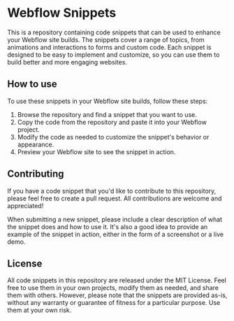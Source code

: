 # Webflow Snippets

This is a repository containing code snippets that can be used to enhance your Webflow site builds. The snippets cover a range of topics, from animations and interactions to forms and custom code. Each snippet is designed to be easy to implement and customize, so you can use them to build better and more engaging websites.

## How to use
To use these snippets in your Webflow site builds, follow these steps:

1. Browse the repository and find a snippet that you want to use.
2. Copy the code from the repository and paste it into your Webflow project.
3. Modify the code as needed to customize the snippet's behavior or appearance.
4. Preview your Webflow site to see the snippet in action.

## Contributing
If you have a code snippet that you'd like to contribute to this repository, please feel free to create a pull request. All contributions are welcome and appreciated!

When submitting a new snippet, please include a clear description of what the snippet does and how to use it. It's also a good idea to provide an example of the snippet in action, either in the form of a screenshot or a live demo.

## License
All code snippets in this repository are released under the MIT License. Feel free to use them in your own projects, modify them as needed, and share them with others. However, please note that the snippets are provided as-is, without any warranty or guarantee of fitness for a particular purpose. Use them at your own risk.
